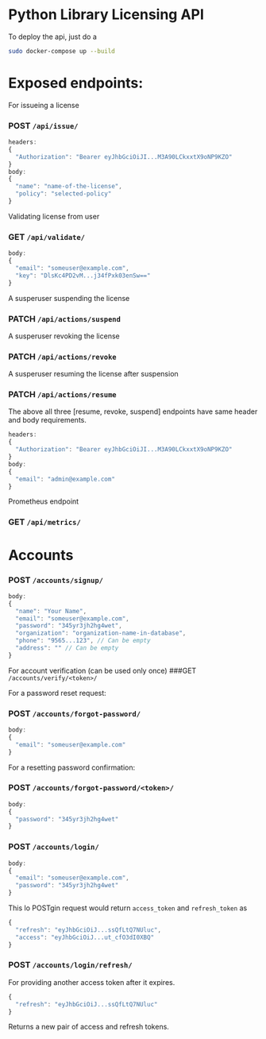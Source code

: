 # Python Library Licensing API

To deploy the api, just do a 
```bash
sudo docker-compose up --build
```

# Exposed endpoints:  

For issueing a license  
### POST ```/api/issue/```
```javascript
headers:
{ 
  "Authorization": "Bearer eyJhbGciOiJI...M3A90LCkxxtX9oNP9KZO"
}
body:
{ 
  "name": "name-of-the-license", 
  "policy": "selected-policy"
}
```

Validating license from user
### GET ```/api/validate/```
  
```javascript
body:
{ 
  "email": "someuser@example.com", 
  "key": "DlsKc4PD2vM...j34fPxk03enSw=="
}
```

A susperuser suspending the license
### PATCH ```/api/actions/suspend```

A susperuser revoking the license
### PATCH ```/api/actions/revoke```

A susperuser resuming the license after suspension
### PATCH ```/api/actions/resume```
The above all three [resume, revoke, suspend] endpoints have same header and body requirements.
```javascript
headers:
{ 
  "Authorization": "Bearer eyJhbGciOiJI...M3A90LCkxxtX9oNP9KZO"
}
body:
{ 
  "email": "admin@example.com"
}
```
Prometheus endpoint
### GET ```/api/metrics/```


# Accounts
###  POST ```/accounts/signup/```
```javascript
body: 
{ 
  "name": "Your Name", 
  "email": "someuser@example.com", 
  "password": "345yr3jh2hg4wet", 
  "organization": "organization-name-in-database", 
  "phone": "9565...123", // Can be empty 
  "address": "" // Can be empty
}
```

For account verification (can be used only once)
###GET ```/accounts/verify/<token>/```


For a password reset request:
###  POST ```/accounts/forgot-password/```
```javascript
body: 
{
  "email": "someuser@example.com"
}
```
For a resetting password confirmation:
###  POST ```/accounts/forgot-password/<token>/```
```javascript
body: 
{
  "password": "345yr3jh2hg4wet"
}
```

###  POST ```/accounts/login/```
```javascript
body: 
{
  "email": "someuser@example.com",
  "password": "345yr3jh2hg4wet"
}
```
This lo POSTgin request would return ```access_token``` and ```refresh_token``` as
```javascript
{
  "refresh": "eyJhbGciOiJ...ssQfLtQ7NUluc",
  "access": "eyJhbGciOiJ...ut_cfO3dI0XBQ"
}
```

###  POST ```/accounts/login/refresh/```
For providing another access token after it expires.
```javascript
{
  "refresh": "eyJhbGciOiJ...ssQfLtQ7NUluc"
}
```
Returns a new pair of access and refresh tokens.

